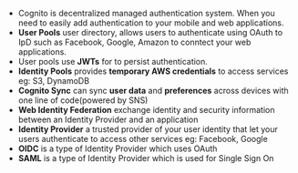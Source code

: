 - Cognito is decentralized managed authentication system. When you need to easily add authentication to your mobile and web applications.
- **User Pools** user directory, allows users to authenticate using OAuth to IpD such as Facebook, Google, Amazon to conntect your web applications.
- User pools use **JWTs** for to persist authentication.
- **Identity Pools** provides **temporary AWS credentials** to access services eg: S3, DynamoDB
- **Cognito Sync** can sync **user data** and **preferences** across devices with one line of code(powered by SNS)
- **Web Identity Federation** exchange identity and security information between an Identity Provider and an application
- **Identity Provider** a trusted provider of your user identity that let your users authenticate to access other services eg: Facebook, Google
- **OIDC** is a type of Identity Provider which uses OAuth
- **SAML** is a type of Identity Provider which is used for Single Sign On 
